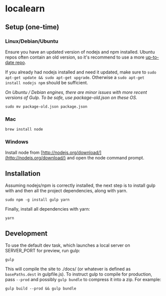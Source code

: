 
localearn
=================

## Setup (one-time)

### Linux/Debian/Ubuntu
Ensure you have an updated version of nodejs and npm installed. Ubuntu repos often contain an old version, so it's recommend to use a more [up-to-date repo](https://launchpad.net/~chris-lea/+archive/node.js/).

If you already had nodejs installed and need it updated, make sure to `sudo apt-get update && sudo apt-get upgrade`. Otherwise a `sudo apt-get install nodejs npm` should be sufficient.

*On Ubuntu / Debian engines, there are minor issues with more recent versions of Gulp. To be safe, use package-old.json on these OS.*

`sudo mv package-old.json package.json`

### Mac
`brew install node`

### Windows
Install node from [http://nodejs.org/download/](http://nodejs.org/download/) and open the node command prompt.

## Installation

Assuming nodejs/npm is correctly installed, the next step is to install gulp with and then all the project dependencies, along with yarn.

```
sudo npm -g install gulp yarn
```

Finally, install all dependencies with yarn:

```
yarn
```

## Development

To use the default dev task, which launches a local server on SERVER_PORT for preview, run gulp:

```
gulp
```

This will compile the site to ./docs/ (or whatever is defined as `basePaths.dest` in gulpfile.js). To instruct gulp to compile for production, pass `--prod` and possibly `gulp bundle` to compress it into a zip. For example:

```
gulp build --prod && gulp bundle
```


